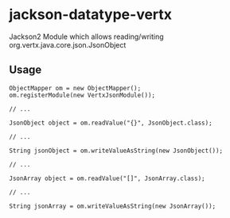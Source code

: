 # jackson-datatype-vertx
Jackson2 Module which allows reading/writing org.vertx.java.core.json.JsonObject

## Usage

    ObjectMapper om = new ObjectMapper();
    om.registerModule(new VertxJsonModule());
    
    // ...
    
    JsonObject object = om.readValue("{}", JsonObject.class);

    // ...

    String jsonObject = om.writeValueAsString(new JsonObject());

    // ...

    JsonArray object = om.readValue("[]", JsonArray.class);

    // ...

    String jsonArray = om.writeValueAsString(new JsonArray());
